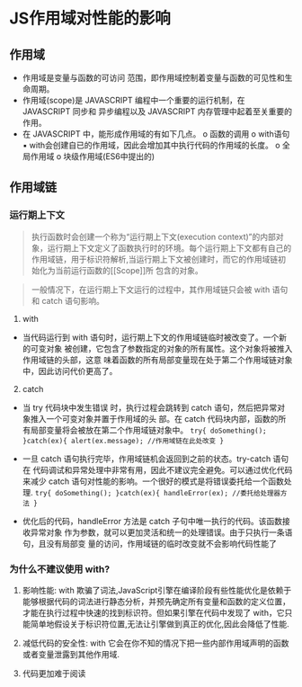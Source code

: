 # JS作用域对性能的影响

## 作用域

+ 作用域是变量与函数的可访问 范围，即作用域控制着变量与函数的可见性和生命周期。
+ 作用域(scope)是 JAVASCRIPT 编程中一个重要的运行机制，在 JAVASCRIPT 同步和 异步编程以及 JAVASCRIPT 内存管理中起着至关重要的作用。
+ 在 JAVASCRIPT 中，能形成作用域的有如下几点。 
        o 函数的调用
        o with语句
                ▪ with会创建自已的作用域，因此会增加其中执行代码的作用域的长度。
        o 全局作用域
        o 块级作用域(ES6中提出的)

## 作用域链

### 运行期上下文
>执行函数时会创建一个称为“运行期上下文(execution context)”的内部对象，运行期上下文定义了函数执行时的环境。每个运行期上下文都有自己的作用域链，用于标识符解析,当运行期上下文被创建时，而它的作用域链初始化为当前运行函数的[[Scope]]所 包含的对象。

>一般情况下，在运行期上下文运行的过程中，其作用域链只会被 with 语句和 catch 语句影响。

1.  with
+ 当代码运行到 with 语句时，运行期上下文的作用域链临时被改变了。一个新的可变对象 被创建，它包含了参数指定的对象的所有属性。这个对象将被推入作用域链的头部，这意 味着函数的所有局部变量现在处于第二个作用域链对象中，因此访问代价更高了。

2. catch
+ 当 try 代码块中发生错误 时，执行过程会跳转到 catch 语句，然后把异常对象推入一个可变对象并置于作用域的头 部。在 catch 代码块内部，函数的所有局部变量将会被放在第二个作用域链对象中。
``
try{
    doSomething();
}catch(ex){
    alert(ex.message); //作用域链在此处改变
}
``
+ 一旦 catch 语句执行完毕，作用域链机会返回到之前的状态。try-catch 语句在 代码调试和异常处理中非常有用，因此不建议完全避免。可以通过优化代码来减少 catch 语句对性能的影响。一个很好的模式是将错误委托给一个函数处理.
``
try{
    doSomething();
}catch(ex){
    handleError(ex); //委托给处理器方法
}
``

+ 优化后的代码，handleError 方法是 catch 子句中唯一执行的代码。该函数接收异常对象 作为参数，就可以更加灵活和统一的处理错误。由于只执行一条语句，且没有局部变 量的访问，作用域链的临时改变就不会影响代码性能了


### 为什么不建议使用 with?
1. 影响性能:
with 欺骗了词法,JavaScript引擎在编译阶段有些性能优化是依赖于能够根据代码的词法进行静态分析，并预先确定所有变量和函数的定义位置，才能在执行过程中快速的找到标识符。但如果引擎在代码中发现了 with，它只能简单地假设关于标识符位置,无法让引擎做到真正的优化,因此会降低了性能.

2. 减低代码的安全性:
with 它会在你不知的情况下把一些内部作用域声明的函数或者变量泄露到其他作用域.
3. 代码更加难于阅读

